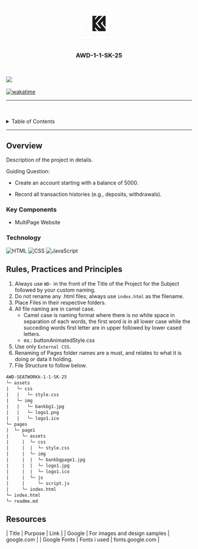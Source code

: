 <a name="readme-top">

<br/>

<br />
<div align="center">
  <a href="https://github.com/keithsantos/">
  <!-- TODO: If you want to add logo or banner you can add it here -->
    <img src="./assets/img/keithlogo.jpg" alt="Nyebe" width="130" height="100">
  </a>
<!-- TODO: Change Title to the name of the title of your Project -->
  <h3 align="center">AWD-1-1-SK-25</h3>
</div>
<!-- TODO: Make a short description -->
<div align="center">

</div>

<br />

<!-- TODO: Change the zyx-0314 into your github username  -->
<!-- TODO: Change the WD-Template-Project into the same name of your folder -->
![](https://visit-counter.vercel.app/counter.png?page=keithsantos/AWD-1-1-SK-25)

[![wakatime](https://wakatime.com/badge/user/152e83ab-a2d3-48c5-8844-b8e308c799a2/project/2942ebb1-75f3-4bd5-8194-1a4d4bf09f87.svg)](https://wakatime.com/badge/user/152e83ab-a2d3-48c5-8844-b8e308c799a2/project/2942ebb1-75f3-4bd5-8194-1a4d4bf09f87)

---

<br />
<br />

<!-- TODO: If you want to add more layers for your readme -->
<details>
  <summary>Table of Contents</summary>
  <ol>
    <li>
      <a href="#overview">Overview</a>
      <ol>
        <li>
          <a href="#key-components">Key Components</a>
        </li>
        <li>
          <a href="#technology">Technology</a>
        </li>
      </ol>
    </li>
    <li>
      <a href="#rule,-practices-and-principles">Rules, Practices and Principles</a>
    </li>
    <li>
      <a href="#resources">Resources</a>
    </li>
  </ol>
</details>

---

## Overview

<!-- TODO: To be changed -->
<!-- The following are just sample -->
Description of the project in details.

Guiding Question:
- Create an account starting with a balance of 5000.

- Record all transaction histories (e.g., deposits, withdrawals).


### Key Components
<!-- TODO: List of Key Components -->
<!-- The following are just sample -->
- MultiPage Website

### Technology
<!-- TODO: List of Technology Used -->
![HTML](https://img.shields.io/badge/HTML-E34F26?style=for-the-badge&logo=html5&logoColor=white)
![CSS](https://img.shields.io/badge/CSS-1572B6?style=for-the-badge&logo=css3&logoColor=white)
![JavaScript](https://img.shields.io/badge/JavaScript-F7DF1E?style=for-the-badge&logo=javascript&logoColor=white)

## Rules, Practices and Principles
1. Always use `WD-` in the front of the Title of the Project for the Subject followed by your custom naming.
2. Do not rename any .html files; always use `index.html` as the filename.
3. Place Files in their respective folders.
4. All file naming are in camel case.
   - Camel case is naming format where there is no white space in separation of each words, the first word is in all lower case while the succeding words first letter are in upper followed by lower cased letters.
   - ex.: buttonAnimatedStyle.css
5. Use only `External CSS`.
6. Renaming of Pages folder names are a must, and relates to what it is doing or data it holding.
7. File Structure to follow below.

```
AWD-SEATWORKk-1-1-SK-25
└─ assets
|   └─ css
|   |   └─ style.css
|   └─ img
|   |   └─ bankbg1.jpg
|   |   └─ logo1.png
|   |   └─ logo1.ico
└─ pages
|  └─ page1
|     └─ assets
|     |  └─ css
|     |  |  └─ style.css
|     |  └─ img
|     |  |  └─ bankbgpage1.jpg
|     |  |  └─ logo1.jpg
|     |  |  └─ logo1.ico
|     |  └─ js
|     |     └─ script.js
|     └─ index.html
└─ index.html
└─ readme.md
```

## Resources

<!-- TODO: Add References -->
| Title | Purpose | Link |
| Google | For images and design samples | google.com |
| Google Fonts | Fonts i used | fonts.google.com |
